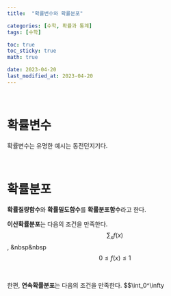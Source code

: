 ```yaml
---
title:  "확률변수와 확률분포"

categories: [수학, 확률과 통계]
tags: [수학]

toc: true
toc_sticky: true
math: true

date: 2023-04-20
last_modified_at: 2023-04-20
---
```


<br>

# 확률변수

확률변수는 
유명한 예시는 동전던지기다.

<br>

# 확률분포

**확률질량함수**와 **확률밀도함수**를 **확률분포함수**라고 한다.

**이산확률분포**는 다음의 조건을 만족한다.
$$\sum_{x} f(x)$$, &nbsp&nbsp $$0 \leq f(x) \leq 1$$

<br>

한편, **연속확률분포**는 다음의 조건을 만족한다.
$$\int_0^\infty